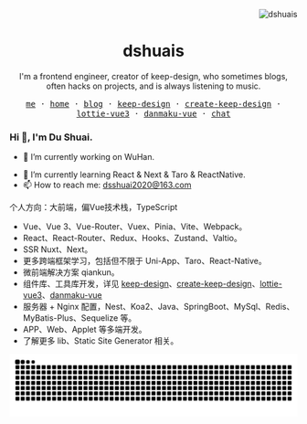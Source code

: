 <p align="right"> <img src="https://komarev.com/ghpvc/?username=dshuais&label=Profile%20views&color=0e75b6&style=flat" alt="dshuais" /> </p>


<h1 align="center"><strong>dshuais</strong></h1>
<p align="center">I'm a frontend engineer, creator of keep-design, who sometimes blogs, often hacks on projects, and is always listening to music. </p>

<div align="center">
  <samp>
    <a href="https://www.dshuais.com/">me</a> ·
    <a href="https://homepage.dshuais.com/">home</a> ·
    <a href="https://blog.dshuais.com/">blog</a> ·
    <a href="https://keep-design.dshuais.com/">keep-design</a> ·
    <a href="https://create-keep-design.dshuais.com/">create-keep-design</a> ·
    <a href="https://lottie-vue3.dshuais.com/">lottie-vue3</a> ·
    <a href="https://danmaku-vue.dshuais.com/">danmaku-vue</a> ·
    <a href="https://chat.dshuais.com/">chat</a>
<!--     <a href="https://hot.dshuais.com/">hot</a> -->
  </samp>
</div>

### Hi 👋, I'm Du Shuai.

<!-- - 😊 I'm Du Shuai. -->
- 🔭 I’m currently working on WuHan.
<!-- - 🌱 I’m currently learning Vue & Nuxt & React & Next & ReactNative & Node. -->
- 🌱 I’m currently learning React & Next & Taro & ReactNative.
- 📫 How to reach me: dsshuai2020@163.com

个人方向：大前端，偏Vue技术栈，TypeScript
- Vue、Vue 3、Vue-Router、Vuex、Pinia、Vite、Webpack。
- React、React-Router、Redux、Hooks、Zustand、Valtio。
- SSR Nuxt、Next。
- 更多跨端框架学习，包括但不限于 Uni-App、Taro、React-Native。
- 微前端解决方案 qiankun。
- 组件库、工具库开发，详见 [keep-design](https://github.com/dshuais#keep-design持续更新)、[create-keep-design](https://github.com/dshuais#create-keep-design持续更新)、[lottie-vue3](https://github.com/dshuais#lottie-vue3)、[danmaku-vue](https://github.com/dshuais#danmaku-vue)
- 服务器 + Nginx 配置，Nest、Koa2、Java、SpringBoot、MySql、Redis、MyBatis-Plus、Sequelize 等。
- APP、Web、Applet 等多端开发。
- 了解更多 lib、Static Site Generator 相关。

![dshuais's github activity graph](https://raw.githubusercontent.com/dshuais/dshuais/output/github-contribution-grid-snake.svg)

<!-- [![SVG Banners](https://svg-banners.vercel.app/api?type=origin&text1=Welcome&width=800&height=300)](https://github.com/Akshay090/svg-banners)

### Hi there 👋

- 🔭 I’m currently working on WuHan.
- 🌱 I’m currently learning Vue & Nuxt & React & ReactNative & Node.
- 📫 How to reach me: dsshuai2020@163.com

Love your life, Love programming.

个人方向：大前端，偏Vue技术栈，TypeScript
- Vue、Vue 3、Vue-Router、Vuex、Pinia、Vite、Webpack。
- React、React-Router、Redux、Hooks。
- SSR Nuxt。
- 更多跨端框架学习，包括但不限于 Uni-App、React-Native。
- 微前端解决方案 qiankun。
- 组件库、工具库开发，详见 [keep-design](https://github.com/dshuais#keep-design持续更新)、[create-keep-design](https://github.com/dshuais#create-keep-design持续更新)、[lottie-vue3](https://github.com/dshuais#lottie-vue3)、[danmaku-vue](https://github.com/dshuais#danmaku-vue)
- 服务器 + Nginx 配置，Nest、Koa2、Java、SpringBoot、MySql、Redis、MyBatis-Plus、Sequelize 等。
- APP、Web、Applet 等多端开发。
- 了解更多 lib、Static Site Generator 相关。

### I'm currently doing it ... ⚒

#### HomePage：[📍](https://github.com/dshuais/homepage)
&nbsp;&nbsp;💡：一个基于 @nuxt-themes/docus 搭建开发的干净简洁的站点。<br />
&nbsp;&nbsp;💻：[Du Shuai's HomePage](https://www.dshuais.com/)

#### Keep-Design：[📍](https://github.com/dshuais/keep-design)（持续更新...）
&nbsp;&nbsp;💡：基于Vue 3开发的一个奇怪且有个性的组件库，全面拥抱Vue 3生态，支持TypeScript、按需引入、单元测试、且有配套auto-improt-resolver插件、Composition API等。它也可以是一个用于开发组件库的模板。正经Vue 3组件库开发脚手架看这里[传送门](https://create-keep-design.dshuais.com/)<br />
&nbsp;&nbsp;💻：[Keep Design](https://keep-design.dshuais.com/)<br />
&nbsp;&nbsp;🍩：[Keep Design Components](https://keep-design.dshuais.com/components/)

#### Create-Keep-Design：[📍](https://github.com/dshuais/create-keep-design)（持续更新...）
&nbsp;&nbsp;💡：一个正经的快速搭建Vue 3组件库开发环境的脚手架，使用Vite+TypeScript开发，命令行直接使用，功能丰富 包含组件库配套auto-improt-resolver、Composition API、基于VitePress构建的组件库Site和开发一个自己的create-xxx模板脚手架。还包含更多有趣的项目模板和脚手架，详见官网。<br />
&nbsp;&nbsp;💻：[Create Keep Design](https://create-keep-design.dshuais.com/)<br />
&nbsp;&nbsp;🍩：[掘金专栏](https://juejin.cn/column/7322442553550716980)、[我的博客专栏](https://www.dshuais.com/columns/create-keep-design) 脚手架搭建教程见专栏

#### Lottie-vue3：
&nbsp;&nbsp;💡：一款基于Vue 3+Lottie-Web的lottie动画播放交互插件，干净、易用、更多的API<br />
&nbsp;&nbsp;💻：[Lottie Vue3](https://lottie-vue3.dshuais.com/)<br />
&nbsp;&nbsp;🍩：in development...

#### Danmaku-vue：[📍](https://github.com/dshuais/danmaku-vue)
&nbsp;&nbsp;💡：一款基于Vue 3的web弹幕交互插件，轻便、易用、扩展性强<br />
&nbsp;&nbsp;💻：[Danmaku Vue](https://danmaku-vue.dshuais.com/)<br />
&nbsp;&nbsp;🍩：[Demo](https://dshuais.github.io/danmaku-vue/)

### ✨ Statistics

|<a href="https://github.com/dshuais" target="_blank"><img align="center" src="https://github-readme-stats.vercel.app/api?username=dshuais&show_icons=true&theme=default&hide_title=false&hide_border=true" /></a>|<a href="https://github.com/dshuais" target="_blank"><img align="center" src="https://github-readme-stats.vercel.app/api/top-langs/?username=dshuais&layout=compact&&hide_border=true" /></a>|
|---|---|

![dshuais's github activity graph](https://raw.githubusercontent.com/dshuais/dshuais/output/github-contribution-grid-snake.svg) -->

<!--[![Anurag's GitHub stats](https://github-readme-stats.vercel.app/api?username=dshuais&show_icons=true&theme=default&hide_title=false&hide_border=true)](https://github.com/anuraghazra/github-readme-stats)
[![Top Langs](https://github-readme-stats.vercel.app/api/top-langs/?username=dshuais&layout=compact&&hide_border=true)](https://github.com/anuraghazra/github-readme-stats)
-->

<!--
**dshuais/dshuais** is a ✨ _special_ ✨ repository because its `README.md` (this file) appears on your GitHub profile.

Here are some ideas to get you started:

- 🔭 I’m currently working on ...
- 🌱 I’m currently learning ...
- 👯 I’m looking to collaborate on ...
- 🤔 I’m looking for help with ...
- 💬 Ask me about ...
- 📫 How to reach me: ...
- 😄 Pronouns: ...
- ⚡ Fun fact: ...
-->
